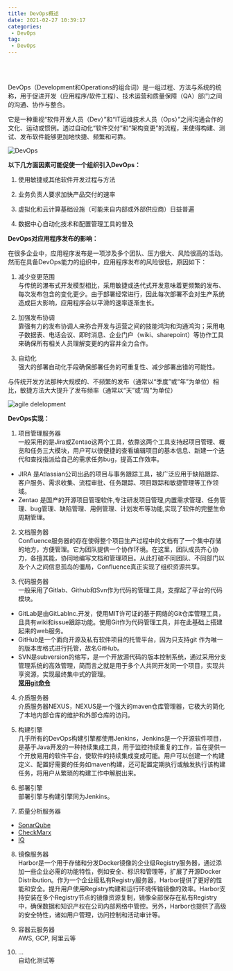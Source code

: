 ```yaml
---
title: DevOps概述
date: 2021-02-27 10:39:17
categories:
 - DevOps
tag:
 - DevOps 
---
```


<br>
<br>

DevOps（Development和Operations的组合词）是一组过程、方法与系统的统称，用于促进开发（应用程序/软件工程）、技术运营和质量保障（QA）部门之间的沟通、协作与整合。

它是一种重视“软件开发人员（Dev）”和“IT运维技术人员（Ops）”之间沟通合作的文化、运动或惯例。透过自动化“软件交付”和“架构变更”的流程，来使得构建、测试、发布软件能够更加地快捷、频繁和可靠。

![DevOps]({{site.baseurl}}/assets/images/2021-02-27-DevOps概述/0b55b319ebc4b745dfdcdd5acdfc1e178a821535.webp)

**以下几方面因素可能促使一个组织引入DevOps：**

1. 使用敏捷或其他软件开发过程与方法  

2. 业务负责人要求加快产品交付的速率  

3. 虚拟化和云计算基础设施（可能来自内部或外部供应商）日益普遍

4. 数据中心自动化技术和配置管理工具的普及

**DevOps对应用程序发布的影响：**

在很多企业中，应用程序发布是一项涉及多个团队、压力很大、风险很高的活动。然而在具备DevOps能力的组织中，应用程序发布的风险很低，原因如下：

1. 减少变更范围  
与传统的瀑布式开发模型相比，采用敏捷或迭代式开发意味着更频繁的发布、每次发布包含的变化更少。由于部署经常进行，因此每次部署不会对生产系统造成巨大影响，应用程序会以平滑的速率逐渐生长。

2. 加强发布协调  
靠强有力的发布协调人来弥合开发与运营之间的技能鸿沟和沟通鸿沟；采用电子数据表、电话会议、即时消息、企业门户（wiki、sharepoint）等协作工具来确保所有相关人员理解变更的内容并全力合作。

3. 自动化  
强大的部署自动化手段确保部署任务的可重复性、减少部署出错的可能性。

与传统开发方法那种大规模的、不频繁的发布（通常以“季度”或“年”为单位）相比，敏捷方法大大提升了发布频率（通常以“天”或“周”为单位）

![agile delelopment]({{site.baseurl}}/assets/images/2021-02-27-DevOps概述/730e0cf3d7ca7bcb595f1d6bbe096b63f624a84a.webp)

**DevOps实现：**

1. 项目管理服务器  
一般采用的是Jira或Zentao这两个工具，依靠这两个工具支持起项目管理、概览和任务三大模块，用户可以很便捷的查看编辑项目的基本信息、新建一个迭代和查找指派给自己的需求任务bug，提高工作效率。
* JIRA 是Atlassian公司出品的项目与事务跟踪工具，被广泛应用于缺陷跟踪、客户服务、需求收集、流程审批、任务跟踪、项目跟踪和敏捷管理等工作领域。
* Zentao 是国产的开源项目管理软件,专注研发项目管理,内置需求管理、任务管理、bug管理、缺陷管理、用例管理、计划发布等功能,实现了软件的完整生命周期管理。  

2. 文档服务器  
Confluence服务器的存在使得整个项目生产过程中的文档有了一个集中存储的地方，方便管理。它为团队提供一个协作环境。在这里，团队成员齐心协力，各擅其能，协同地编写文档和管理项目。从此打破不同团队、不同部门以及个人之间信息孤岛的僵局，Confluence真正实现了组织资源共享。

3. 代码服务器  
一般采用了Gitlab、Github和Svn作为代码的管理工具，支撑起了平台的代码模块。
* GitLab是由GitLabInc.开发，使用MIT许可证的基于网络的Git仓库管理工具，且具有wiki和issue跟踪功能。使用Git作为代码管理工具，并在此基础上搭建起来的web服务。
* GitHub是一个面向开源及私有软件项目的托管平台，因为只支持git 作为唯一的版本库格式进行托管，故名GitHub。
* SVN是subversion的缩写，是一个开放源代码的版本控制系统，通过采用分支管理系统的高效管理，简而言之就是用于多个人共同开发同一个项目，实现共享资源，实现最终集中式的管理。  
**[常用git命令]({{site.baseurl}}/git/2021/02/26/常用git命令/)**  

4. 介质服务器  
介质服务器NEXUS，NEXUS是一个强大的maven仓库管理器，它极大的简化了本地内部仓库的维护和外部仓库的访问。

5. 构建引擎  
几乎所有的DevOps构建引擎都使用Jenkins，Jenkins是一个开源软件项目，是基于Java开发的一种持续集成工具，用于监控持续重复的工作，旨在提供一个开放易用的软件平台，使软件的持续集成变成可能。用户可以创建一个构建定义、配置好需要的任务如maven构建，还可配置定期执行或触发执行该构建任务，将用户从繁琐的构建工作中解脱出来。

6. 部署引擎  
部署引擎与构建引擎同为Jenkins。

7. 质量分析服务器  
* [SonarQube]({{site.baseurl}}/devops/2021/02/27/SonarQube简介/)
* [CheckMarx]({{site.baseurl}}/devops/2021/02/27/CheckMarx简介/)
* [IQ]({{site.baseurl}}/devops/2021/02/27/SonarQube简介/)  

8. 镜像服务器  
Harbor是一个用于存储和分发Docker镜像的企业级Registry服务器，通过添加一些企业必需的功能特性，例如安全、标识和管理等，扩展了开源Docker Distribution。作为一个企业级私有Registry服务器，Harbor提供了更好的性能和安全。提升用户使用Registry构建和运行环境传输镜像的效率。Harbor支持安装在多个Registry节点的镜像资源复制，镜像全部保存在私有Registry中，确保数据和知识产权在公司内部网络中管控。另外，Harbor也提供了高级的安全特性，诸如用户管理，访问控制和活动审计等。

9. 容器云服务器  
AWS, GCP, 阿里云等

10. ...  
自动化测试等
